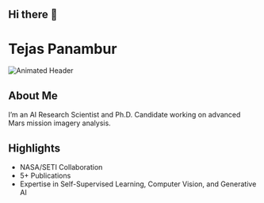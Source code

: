 ## Hi there 👋
# Tejas Panambur

![Animated Header](assets/your-gif-file.gif)

## About Me
I’m an AI Research Scientist and Ph.D. Candidate working on advanced Mars mission imagery analysis.

## Highlights
- NASA/SETI Collaboration
- 5+ Publications
- Expertise in Self-Supervised Learning, Computer Vision, and Generative AI
